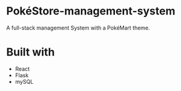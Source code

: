 #  PokéStore-management-system
A full-stack management System with a PokéMart theme.
# Built with
- React
- Flask
- mySQL
